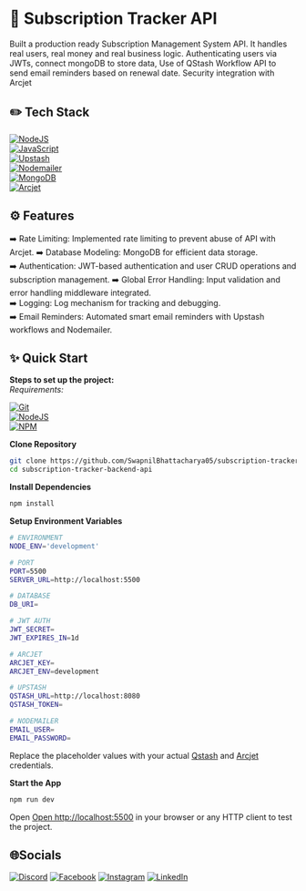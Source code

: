 # 📝 Subscription Tracker API

Built a production ready Subscription Management System API. It handles real users, real money and real business logic. Authenticating users via JWTs, connect mongoDB to store data, Use of QStash Workflow API to send email reminders based on renewal date. Security integration with Arcjet

## ✏️ Tech Stack

[![NodeJS](https://img.shields.io/badge/Node%20js-339933?style=for-the-badge&logo=nodedotjs&logoColor=white)](#)  
[![JavaScript](https://img.shields.io/badge/JavaScript-323330?style=for-the-badge&logo=javascript&logoColor=F7DF1E)](#)  
[![Upstash](https://img.shields.io/badge/Upstash-000000?style=for-the-badge&logo=upstash&logoColor=white)](#)  
[![Nodemailer](https://img.shields.io/badge/Nodemailer-D2665A?style=for-the-badge&logo=nodemailer&logoColor=white)](#)  
[![MongoDB](https://img.shields.io/badge/MongoDB-4EA94B?style=for-the-badge&logo=mongodb&logoColor=white)](#)  
[![Arcjet](https://img.shields.io/badge/Arcjet-000000?style=for-the-badge&logo=arcjet&logoColor=white)](#)

## ⚙️ Features

➡️ Rate Limiting: Implemented rate limiting to prevent abuse of API with Arcjet.
➡️ Database Modeling: MongoDB for efficient data storage.  
➡️ Authentication: JWT-based authentication and user CRUD operations and subscription management.
➡️ Global Error Handling: Input validation and error handling middleware integrated.  
➡️ Logging: Log mechanism for tracking and debugging.  
➡️ Email Reminders: Automated smart email reminders with Upstash workflows and Nodemailer.

## ✨ Quick Start

**Steps to set up the project:**  
_Requirements:_

[![Git](https://img.shields.io/badge/GIT-E44C30?style=for-the-badge&logo=git&logoColor=white)](#)  
[![NodeJS](https://img.shields.io/badge/Node.js-6DA55F?logo=node.js&logoColor=white)](#)  
[![NPM](https://img.shields.io/badge/npm-CB3837?style=for-the-badge&logo=npm&logoColor=white)](#)

**Clone Repository**

```bash
git clone https://github.com/SwapnilBhattacharya05/subscription-tracker-backend-api.git
cd subscription-tracker-backend-api
```

**Install Dependencies**

```bash
npm install
```

**Setup Environment Variables**

```bash
# ENVIRONMENT
NODE_ENV='development'

# PORT
PORT=5500
SERVER_URL=http://localhost:5500

# DATABASE
DB_URI=

# JWT AUTH
JWT_SECRET=
JWT_EXPIRES_IN=1d

# ARCJET
ARCJET_KEY=
ARCJET_ENV=development

# UPSTASH
QSTASH_URL=http://localhost:8080
QSTASH_TOKEN=

# NODEMAILER
EMAIL_USER=
EMAIL_PASSWORD=
```

Replace the placeholder values with your actual [Qstash](https://upstash.com) and [Arcjet](https://arcjet.com) credentials.

**Start the App**

```bash
npm run dev
```

Open [Open http://localhost:5500](http://localhost:5500) in your browser or any HTTP client to test the project.

## 🌐Socials

[![Discord](https://img.shields.io/badge/Discord-%237289DA.svg?logo=discord&logoColor=white)](https://discord.gg/https://discord.com/invite/MvRFh7qMvA) [![Facebook](https://img.shields.io/badge/Facebook-%231877F2.svg?logo=Facebook&logoColor=white)](https://facebook.com/swapnil.bhattacharya.39) [![Instagram](https://img.shields.io/badge/Instagram-%23E4405F.svg?logo=Instagram&logoColor=white)](https://instagram.com/iam___swapnil) [![LinkedIn](https://img.shields.io/badge/LinkedIn-%230077B5.svg?logo=linkedin&logoColor=white)](https://linkedin.com/in/swapnil-bhattacharya-357ab527a)
